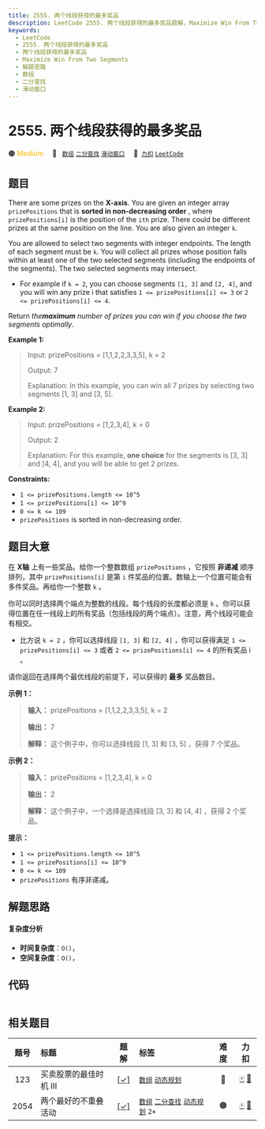 ```yaml
---
title: 2555. 两个线段获得的最多奖品
description: LeetCode 2555. 两个线段获得的最多奖品题解，Maximize Win From Two Segments，包含解题思路、复杂度分析以及完整的 JavaScript 代码实现。
keywords:
  - LeetCode
  - 2555. 两个线段获得的最多奖品
  - 两个线段获得的最多奖品
  - Maximize Win From Two Segments
  - 解题思路
  - 数组
  - 二分查找
  - 滑动窗口
---
```


# 2555. 两个线段获得的最多奖品

🟠 <font color=#ffb800>Medium</font>&emsp; 🔖&ensp; [`数组`](/tag/array.md) [`二分查找`](/tag/binary-search.md) [`滑动窗口`](/tag/sliding-window.md)&emsp; 🔗&ensp;[`力扣`](https://leetcode.cn/problems/maximize-win-from-two-segments) [`LeetCode`](https://leetcode.com/problems/maximize-win-from-two-segments)

## 题目

There are some prizes on the **X-axis**. You are given an integer array
`prizePositions` that is **sorted in non-decreasing order** , where
`prizePositions[i]` is the position of the `ith` prize. There could be
different prizes at the same position on the line. You are also given an
integer `k`.

You are allowed to select two segments with integer endpoints. The length of
each segment must be `k`. You will collect all prizes whose position falls
within at least one of the two selected segments (including the endpoints of
the segments). The two selected segments may intersect.

  * For example if `k = 2`, you can choose segments `[1, 3]` and `[2, 4]`, and you will win any prize i that satisfies `1 <= prizePositions[i] <= 3` or `2 <= prizePositions[i] <= 4`.

Return _the**maximum** number of prizes you can win if you choose the two
segments optimally_.



**Example 1:**

> Input: prizePositions = [1,1,2,2,3,3,5], k = 2
> 
> Output: 7
> 
> Explanation: In this example, you can win all 7 prizes by selecting two segments [1, 3] and [3, 5].

**Example 2:**

> Input: prizePositions = [1,2,3,4], k = 0
> 
> Output: 2
> 
> Explanation: For this example, **one choice** for the segments is [3, 3] and [4, 4], and you will be able to get 2 prizes. 

**Constraints:**

  * `1 <= prizePositions.length <= 10^5`
  * `1 <= prizePositions[i] <= 10^9`
  * `0 <= k <= 109 `
  * `prizePositions` is sorted in non-decreasing order.




## 题目大意

在 **X轴**  上有一些奖品。给你一个整数数组 `prizePositions` ，它按照 **非递减**  顺序排列，其中
`prizePositions[i]` 是第 `i` 件奖品的位置。数轴上一个位置可能会有多件奖品。再给你一个整数 `k` 。

你可以同时选择两个端点为整数的线段。每个线段的长度都必须是 `k`
。你可以获得位置在任一线段上的所有奖品（包括线段的两个端点）。注意，两个线段可能会有相交。

  * 比方说 `k = 2` ，你可以选择线段 `[1, 3]` 和 `[2, 4]` ，你可以获得满足 `1 <= prizePositions[i] <= 3` 或者 `2 <= prizePositions[i] <= 4` 的所有奖品 i 。

请你返回在选择两个最优线段的前提下，可以获得的 **最多**  奖品数目。



**示例 1：**

> 
> 
> 
> 
> 
> **输入：** prizePositions = [1,1,2,2,3,3,5], k = 2
> 
> **输出：** 7
> 
> **解释：** 这个例子中，你可以选择线段 [1, 3] 和 [3, 5] ，获得 7 个奖品。
> 
> 

**示例 2：**

> 
> 
> 
> 
> 
> **输入：** prizePositions = [1,2,3,4], k = 0
> 
> **输出：** 2
> 
> **解释：** 这个例子中，一个选择是选择线段 [3, 3] 和 [4, 4] ，获得 2 个奖品。
> 
> 



**提示：**

  * `1 <= prizePositions.length <= 10^5`
  * `1 <= prizePositions[i] <= 10^9`
  * `0 <= k <= 109 `
  * `prizePositions` 有序非递减。


## 解题思路

#### 复杂度分析

- **时间复杂度**：`O()`，
- **空间复杂度**：`O()`，

## 代码

```javascript

```

## 相关题目

<!-- prettier-ignore -->
| 题号 | 标题 | 题解 | 标签 | 难度 | 力扣 |
| :------: | :------ | :------: | :------ | :------: | :------: |
| 123 | 买卖股票的最佳时机 III | [[✓]](/problem/0123.md) |  [`数组`](/tag/array.md) [`动态规划`](/tag/dynamic-programming.md) | 🔴 | [🀄️](https://leetcode.cn/problems/best-time-to-buy-and-sell-stock-iii) [🔗](https://leetcode.com/problems/best-time-to-buy-and-sell-stock-iii) |
| 2054 | 两个最好的不重叠活动 | [[✓]](/problem/2054.md) |  [`数组`](/tag/array.md) [`二分查找`](/tag/binary-search.md) [`动态规划`](/tag/dynamic-programming.md) `2+` | 🟠 | [🀄️](https://leetcode.cn/problems/two-best-non-overlapping-events) [🔗](https://leetcode.com/problems/two-best-non-overlapping-events) |